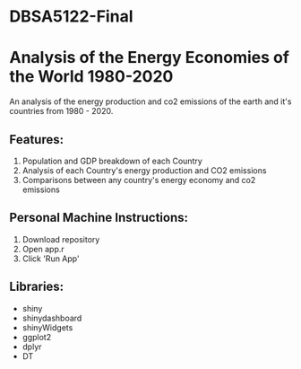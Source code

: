 # DBSA5122-Final

# Analysis of the Energy Economies of the World 1980-2020

An analysis of the energy production and co2 emissions of the earth and it's countries from 1980 - 2020.

## Features: 
<ol>
  <li>Population and GDP breakdown of each Country
  <li>Analysis of each Country's energy production and CO2 emissions
  <li>Comparisons between any country's energy economy and co2 emissions
</ol>

## Personal Machine Instructions:  
<ol>
  <li>Download repository
  <li>Open app.r
  <li>Click 'Run App'
</ol>

## Libraries:  
<ul>
<li> shiny
<li> shinydashboard
<li> shinyWidgets
<li> ggplot2
<li> dplyr
<li> DT
</ul>
